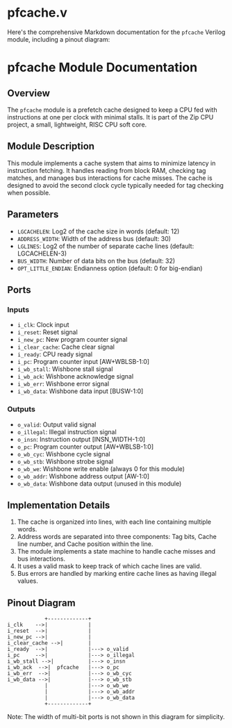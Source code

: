 # pfcache.v

Here's the comprehensive Markdown documentation for the `pfcache` Verilog module, including a pinout diagram:

# pfcache Module Documentation

## Overview

The `pfcache` module is a prefetch cache designed to keep a CPU fed with instructions at one per clock with minimal stalls. It is part of the Zip CPU project, a small, lightweight, RISC CPU soft core.

## Module Description

This module implements a cache system that aims to minimize latency in instruction fetching. It handles reading from block RAM, checking tag matches, and manages bus interactions for cache misses. The cache is designed to avoid the second clock cycle typically needed for tag checking when possible.

## Parameters

- `LGCACHELEN`: Log2 of the cache size in words (default: 12)
- `ADDRESS_WIDTH`: Width of the address bus (default: 30)
- `LGLINES`: Log2 of the number of separate cache lines (default: LGCACHELEN-3)
- `BUS_WIDTH`: Number of data bits on the bus (default: 32)
- `OPT_LITTLE_ENDIAN`: Endianness option (default: 0 for big-endian)

## Ports

### Inputs

- `i_clk`: Clock input
- `i_reset`: Reset signal
- `i_new_pc`: New program counter signal
- `i_clear_cache`: Cache clear signal
- `i_ready`: CPU ready signal
- `i_pc`: Program counter input [AW+WBLSB-1:0]
- `i_wb_stall`: Wishbone stall signal
- `i_wb_ack`: Wishbone acknowledge signal
- `i_wb_err`: Wishbone error signal
- `i_wb_data`: Wishbone data input [BUSW-1:0]

### Outputs

- `o_valid`: Output valid signal
- `o_illegal`: Illegal instruction signal
- `o_insn`: Instruction output [INSN_WIDTH-1:0]
- `o_pc`: Program counter output [AW+WBLSB-1:0]
- `o_wb_cyc`: Wishbone cycle signal
- `o_wb_stb`: Wishbone strobe signal
- `o_wb_we`: Wishbone write enable (always 0 for this module)
- `o_wb_addr`: Wishbone address output [AW-1:0]
- `o_wb_data`: Wishbone data output (unused in this module)

## Implementation Details

1. The cache is organized into lines, with each line containing multiple words.
2. Address words are separated into three components: Tag bits, Cache line number, and Cache position within the line.
3. The module implements a state machine to handle cache misses and bus interactions.
4. It uses a valid mask to keep track of which cache lines are valid.
5. Bus errors are handled by marking entire cache lines as having illegal values.

## Pinout Diagram

```
            +-------------+
i_clk    -->|             |
i_reset  -->|             |
i_new_pc -->|             |
i_clear_cache -->|        |
i_ready  -->|             |---> o_valid
i_pc     -->|             |---> o_illegal
i_wb_stall -->|           |---> o_insn
i_wb_ack  -->|  pfcache   |---> o_pc
i_wb_err  -->|            |---> o_wb_cyc
i_wb_data -->|            |---> o_wb_stb
            |             |---> o_wb_we
            |             |---> o_wb_addr
            |             |---> o_wb_data
            +-------------+
```

Note: The width of multi-bit ports is not shown in this diagram for simplicity.